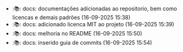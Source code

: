 - :📚: docs: documentações adicionadas ao repositorio, bem como licencas e demais padrões (16-09-2025 15:38)
- :📚: docs: adicionado licenca MIT ao projeto (16-09-2025 15:39)
- :📚: docs: melhoria no README (16-09-2025 15:50)
- :📚: docs: inserido guia de commits (16-09-2025 15:54)
